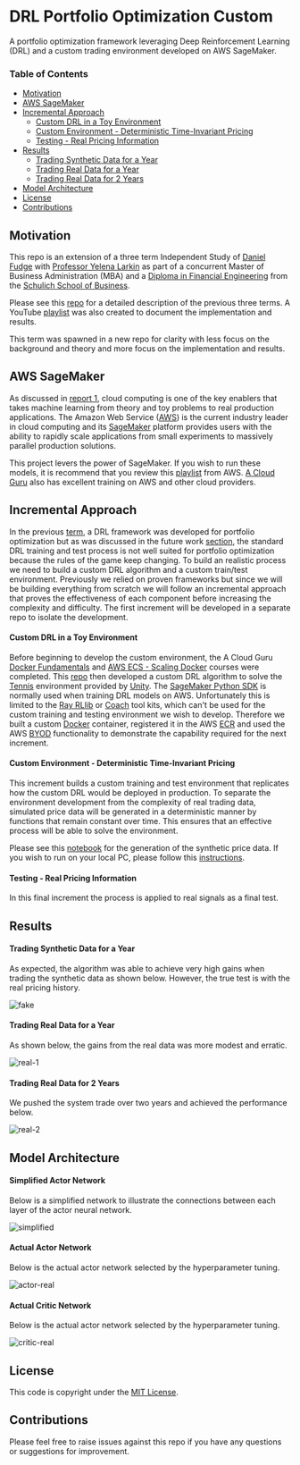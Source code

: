 # DRL Portfolio Optimization Custom
A portfolio optimization framework leveraging Deep Reinforcement Learning (DRL) and a custom trading environment 
developed on AWS SageMaker.

### Table of Contents
- [Motivation](#motivation)
- [AWS SageMaker](#aws-sagemaker)
- [Incremental Approach](#incremental-approach)
  - [Custom DRL in a Toy Environment](#custom-drl-in-a-toy-environment)
  - [Custom Environment - Deterministic Time-Invariant Pricing](#custom-environment---deterministic-time-invariant-pricing)
  - [Testing - Real Pricing Information](#testing---real-pricing-information)
- [Results](#results)
  - [Trading Synthetic Data for a Year](#trading-synthetic-data-for-a-year)
  - [Trading Real Data for a Year](#trading-real-data-for-a-year)
  - [Trading Real Data for 2 Years](#trading-real-data-for-2-years)
- [Model Architecture](#model-architecture)
- [License](#license)
- [Contributions](#contributions)

## Motivation
This repo is an extension of a three term Independent Study of [Daniel Fudge](https://www.linkedin.com/in/daniel-fudge) 
with [Professor Yelena Larkin](https://www.linkedin.com/in/yelena-larkin-6b7b361b/) 
as part of a concurrent Master of Business Administration (MBA) and a [Diploma in Financial Engineering](https://schulich.yorku.ca/programs/fnen/)
from the [Schulich School of Business](https://schulich.yorku.ca/). 

Please see this [repo](https://github.com/daniel-fudge/DRL-Portfolio-Optimization) for a detailed description of the 
previous three terms. A YouTube [playlist](https://www.youtube.com/playlist?list=PLJtqqeC4KrwQos6A3uMbZloJgM54R0H12) 
was also created to document the implementation and results. 

This term was spawned in a new repo for clarity with less focus on the background and theory and more focus on the 
implementation and results. 

## AWS SageMaker
As discussed in [report 1](https://github.com/daniel-fudge/DRL-Portfolio-Optimization/blob/master/docs/report1.pdf), 
cloud computing is one of the key enablers that takes machine learning from theory and toy problems to real production 
applications. The Amazon Web Service ([AWS](https://aws.amazon.com/)) is the current industry leader in cloud computing 
and its [SageMaker](https://aws.amazon.com/sagemaker/) platform provides users with the ability to rapidly scale 
applications from small experiments to massively parallel production solutions.

This project levers the power of SageMaker. If you wish to run these models, it is recommend that you review 
this [playlist](https://www.youtube.com/playlist?list=PLhr1KZpdzukcOr_6j_zmSrvYnLUtgqsZz) from AWS. [A Cloud Guru](https://acloud.guru/)
also has excellent training on AWS and other cloud providers. 

## Incremental Approach
In the previous [term](https://github.com/daniel-fudge/DRL-Portfolio-Optimization), a DRL framework was developed for 
portfolio optimization but as was discussed in the future work [section](https://github.com/daniel-fudge/DRL-Portfolio-Optimization#training-process), 
the standard DRL training and test process is not well suited for portfolio optimization because the rules of the game 
keep changing. To build an realistic process we need to build a custom DRL algorithm and a custom train/test 
environment. Previously we relied on proven frameworks but since we will be building everything from scratch we will 
follow an incremental approach that proves the effectiveness of each component before increasing the complexity and 
difficulty. The first increment will be developed in a separate repo to isolate the development.

#### Custom DRL in a Toy Environment
Before beginning to develop the custom environment, the A Cloud Guru [Docker Fundamentals](https://acloud.guru/learn/docker-fundamentals)
and [AWS ECS - Scaling Docker](https://acloud.guru/learn/aws-ecs-scaling-docker) courses were completed. This [repo](https://github.com/daniel-fudge/sagemaker-tennis) 
then developed a custom DRL algorithm to solve the [Tennis](https://github.com/Unity-Technologies/ml-agents/blob/master/docs/Learning-Environment-Examples.md#tennis) 
environment provided by [Unity](https://unity3d.com/machine-learning/). The [SageMaker Python SDK](https://sagemaker.readthedocs.io/en/stable/frameworks/rl/using_rl.html)
is normally used when training DRL models on AWS. Unfortunately this is limited to the [Ray RLlib](https://docs.ray.io/en/master/rllib.html)
or [Coach](https://nervanasystems.github.io/coach/) tool kits, which can't be used for the custom training and testing 
environment we wish to develop. Therefore we built a custom [Docker](https://www.docker.com/resources/what-container) 
container, registered it in the AWS [ECR](https://aws.amazon.com/ecr/) and used the AWS [BYOD](https://sagemaker.readthedocs.io/en/stable/overview.html#byo-docker-containers-with-sagemaker-estimators)
functionality to demonstrate the capability required for the next increment.

#### Custom Environment - Deterministic Time-Invariant Pricing
This increment builds a custom training and test environment that replicates how the custom DRL would be deployed in 
production. To separate the environment development from the complexity of real trading data, simulated price data will 
be generated in a deterministic manner by functions that remain constant over time. This ensures that an effective 
process will be able to solve the environment. 

Please see this [notebook](synthetic.ipynb) for the generation of the synthetic price data. If you wish to run on your
local PC, please follow this [instructions](local-setup.md).

#### Testing - Real Pricing Information
In this final increment the process is applied to real signals as a final test. 
 
## Results 
#### Trading Synthetic Data for a Year 
As expected, the algorithm was able to achieve very high gains when trading the synthetic data as shown below. However, 
the true test is with the real pricing history.

![fake](images/history-synthetic.png)

#### Trading Real Data for a Year
As shown below, the gains from the real data was more modest and erratic.

![real-1](images/history-real-1-year.png)

#### Trading Real Data for 2 Years
We pushed the system trade over two years and achieved the performance below.

![real-2](images/history-real-2-year.png)

## Model Architecture
#### Simplified Actor Network
Below is a simplified network to illustrate the connections between each layer of the actor neural network.

![simplified](images/network-actor-simple-annotated.png)

#### Actual Actor Network
Below is the actual actor network selected by the hyperparameter tuning.

![actor-real](images/network-actor-real-annotated.png)

#### Actual Critic Network
Below is the actual actor network selected by the hyperparameter tuning.

![critic-real](images/network-critic-real-annotated.png)

## License
This code is copyright under the [MIT License](LICENSE).

## Contributions
Please feel free to raise issues against this repo if you have any questions or suggestions for improvement.

